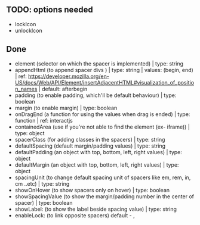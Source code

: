 ## TODO: options needed

* lockIcon
* unlockIcon

## Done

* element (selector on which the spacer is implemented) | type: string
* appendHtml (to append spacer divs ) | type: string | values: (begin, end) | ref: https://developer.mozilla.org/en-US/docs/Web/API/Element/insertAdjacentHTML#visualization_of_position_names | default: afterbegin
* padding (to enable padding, which'll be default behaviour) | type: boolean
* margin (to enable margin) | type: boolean
* onDragEnd (a function for using the values when drag is ended) | type: function | ref: interactjs
* containedArea (use if you're not able to find the element (ex- iframe)) | type: object
* spacerClass (for adding classes in the spacers) | type: string
* defaultSpacing (default margin/padding values) | type: string
* defaultPadding (an object with top, bottom, left, right values) | type: object
* defaultMargin (an object with top, bottom, left, right values) | type: object
* spacingUnit (to change default spacing unit of spacers like em, rem, in, cm ..etc) | type: string
* showOnHover (to show spacers only on hover) | type: boolean
* showSpacingValue (to show the margin/padding number in the center of spacer) | type: boolean
* showLabel: (to show the label beside spacing value) | type: string
* enableLock: (to link opposite spacers)
    default - <span class="lock"></span>, <span class="unlock"></span>
